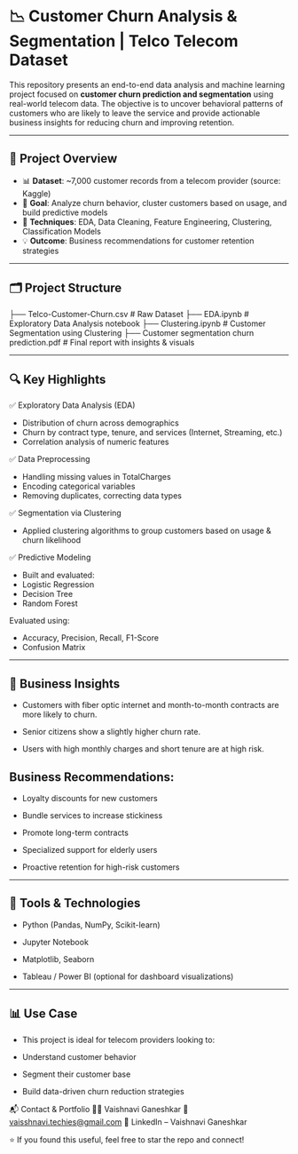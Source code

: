 # 📉 Customer Churn Analysis & Segmentation | Telco Telecom Dataset

This repository presents an end-to-end data analysis and machine learning project focused on **customer churn prediction and segmentation** using real-world telecom data. The objective is to uncover behavioral patterns of customers who are likely to leave the service and provide actionable business insights for reducing churn and improving retention.

---

## 📌 Project Overview

- 📊 **Dataset**: ~7,000 customer records from a telecom provider (source: Kaggle)
- 🎯 **Goal**: Analyze churn behavior, cluster customers based on usage, and build predictive models
- 🧠 **Techniques**: EDA, Data Cleaning, Feature Engineering, Clustering, Classification Models
- 💡 **Outcome**: Business recommendations for customer retention strategies

---

## 🗂️ Project Structure


├── Telco-Customer-Churn.csv                # Raw Dataset
├── EDA.ipynb                               # Exploratory Data Analysis notebook
├── Clustering.ipynb                        # Customer Segmentation using Clustering
├── Customer segmentation churn prediction.pdf  # Final report with insights & visuals

---

## 🔍 Key Highlights
✅ Exploratory Data Analysis (EDA)
- Distribution of churn across demographics
- Churn by contract type, tenure, and services (Internet, Streaming, etc.)
- Correlation analysis of numeric features

✅ Data Preprocessing
- Handling missing values in TotalCharges
- Encoding categorical variables
- Removing duplicates, correcting data types

✅ Segmentation via Clustering
- Applied clustering algorithms to group customers based on usage & churn likelihood

✅ Predictive Modeling
- Built and evaluated:
- Logistic Regression
- Decision Tree
- Random Forest

Evaluated using:
- Accuracy, Precision, Recall, F1-Score
- Confusion Matrix

--- 

## 💼 Business Insights
- Customers with fiber optic internet and month-to-month contracts are more likely to churn.

- Senior citizens show a slightly higher churn rate.

- Users with high monthly charges and short tenure are at high risk.

## Business Recommendations:

- Loyalty discounts for new customers

- Bundle services to increase stickiness

- Promote long-term contracts

- Specialized support for elderly users

- Proactive retention for high-risk customers

---

## 🧰 Tools & Technologies
- Python (Pandas, NumPy, Scikit-learn)

- Jupyter Notebook

- Matplotlib, Seaborn

- Tableau / Power BI (optional for dashboard visualizations)

---

## 📊 Use Case
- This project is ideal for telecom providers looking to:

- Understand customer behavior

- Segment their customer base

- Build data-driven churn reduction strategies

📬 Contact & Portfolio
👩‍💻 Vaishnavi Ganeshkar
📧 vaisshnavi.techies@gmail.com
🔗 LinkedIn – Vaishnavi Ganeshkar

⭐ If you found this useful, feel free to star the repo and connect!
